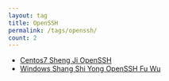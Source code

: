 ```yaml
---
layout: tag
title: OpenSSH
permalink: /tags/openssh/
count: 2
---
```


- [Centos7 Sheng Ji  OpenSSH](https://nineholic.github.io/2021/08/18/centos7-upgrade-openssh/)
- [Windows Shang Shi Yong  OpenSSH Fu Wu ](https://nineholic.github.io/2020/11/21/windows-install-openssh/)
